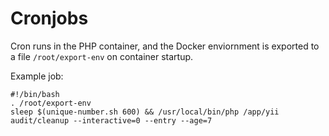 # Cronjobs

Cron runs in the PHP container, and the Docker enviornment is exported to a file `/root/export-env` on container startup.

Example job:

```
#!/bin/bash
. /root/export-env
sleep $(unique-number.sh 600) && /usr/local/bin/php /app/yii audit/cleanup --interactive=0 --entry --age=7
```